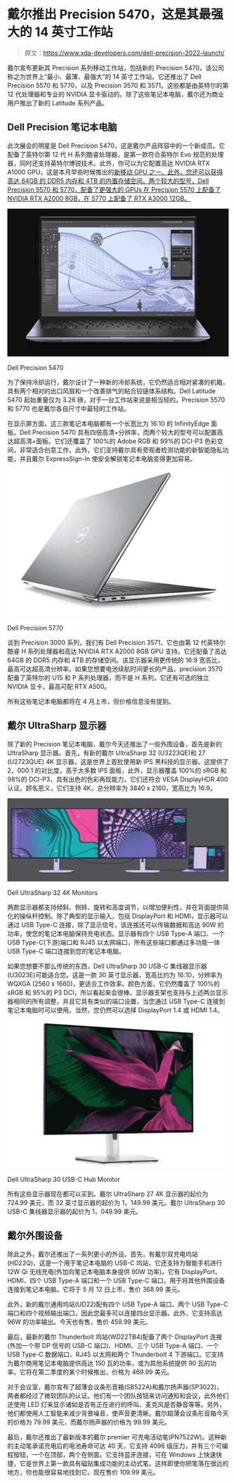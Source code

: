 # 戴尔推出 Precision 5470，这是其最强大的 14 英寸工作站

> 原文：<https://www.xda-developers.com/dell-precision-2022-launch/>

戴尔宣布更新其 Precision 系列移动工作站，包括新的 Precision 5470，该公司称之为世界上“最小、最薄、最强大”的 14 英寸工作站。它还推出了 Dell Precision 5570 和 5770，以及 Precision 3570 和 3571。这些都是由英特尔的第 12 代处理器和专业的 NVIDIA 显卡驱动的。除了这些笔记本电脑，戴尔还为商业用户推出了新的 Latitude 系列产品。

## Dell Precision 笔记本电脑

此次展会的明星是 Dell Precision 5470，这是戴尔产品阵容中的一个新成员。它配备了英特尔第 12 代 H 系列酷睿处理器，是第一款符合英特尔 Evo 规范的处理器，同时还支持英特尔博锐技术。此外，你可以为它配置高达 NVIDIA RTX A1000 GPU，这是本月早些时候推出的[新移动 GPU 之一。此外，您还可以获得高达 64GB 的 DDR5 内存和 4TB 的内置存储空间。两个较大的型号，Dell Precision 5570 和 5770，配备了更强大的 GPUs 在 Precision 5570 上配备了 NVIDIA RTX A2000 8GB，在 5770 上配备了 RTX A3000 12GB。](https://www.xda-developers.com/nvidia-launches-rtx-creator-gpus-omniverse-cloud/)

 <picture>![Front view of the Dell Precision 5470](img/2d1ee3e29d39ca83824b23e3b4235676.png)</picture> 

Dell Precision 5470

为了保持冷却运行，戴尔设计了一种新的冷却系统，它仍然适合相对紧凑的机箱，具有两个相对的出口风扇和一个改善排气的粘合铰链体系结构。Dell Latitude 5470 起始重量仅为 3.26 磅，对于一台工作站来说是相当轻的。Precision 5570 和 5770 也是戴尔各自尺寸中最轻的工作站。

在显示屏方面，这三款笔记本电脑都有一个长宽比为 16:10 的 InfinityEdge 面板。Dell Precision 5470 具有四倍高清+分辨率，而两个较大的型号可以配置高达超高清+面板。它们还覆盖了 100%的 Adobe RGB 和 99%的 DCI-P3 色彩空间，非常适合创意工作。此外，它们支持戴尔具有旁观者检测功能的新智能隐私功能，并且戴尔 ExpressSign-In 使安全解锁笔记本电脑变得更加容易。

 <picture>![Right-angle rear view of Dell Precision 5770](img/0932a634209a95f347d7c89ec07ca23e.png)</picture> 

Dell Precision 5770

谈到 Precision 3000 系列，我们有 Dell Precision 3571，它也由第 12 代英特尔酷睿 H 系列处理器和高达 NVIDIA RTX A2000 8GB GPU 支持。它还配备了高达 64GB 的 DDR5 内存和 4TB 的存储空间。该显示器采用更传统的 16:9 宽高比，最高可达超高清分辨率。如果您想要电池续航时间更长的产品，precision 3570 配备了英特尔的 U15 和 P 系列处理器，而不是 H 系列，它还有可选的独立 NVIDIA 显卡，最高可配 RTX A500。

所有这些笔记本电脑都将在 4 月上市，但价格信息没有提到。

## 戴尔 UltraSharp 显示器

除了新的 Precision 笔记本电脑，戴尔今天还推出了一些外围设备，首先是新的 UltraSharp 显示器。首先，有新的戴尔 UltraSharp 32 (U3223QE)和 27 (U2723QUE) 4K 显示器，这是世界上首批使用新 IPS 黑科技的显示器。这提供了 2，000:1 的对比度，高于大多数 IPS 面板，此外，显示器覆盖 100%的 sRGB 和 98%的 DCI-P3，具有出色的色彩再现能力。它们还符合 VESA DisplayHDR 400 认证。顾名思义，它们支持 4K，总分辨率为 3840 x 2160，宽高比为 16:9。

 <picture>![Two Dell UltraSharp 32 4K Monitors next to a laptop](img/03f224fa0282389a86c427c48b03e34a.png)</picture> 

Dell UltraSharp 32 4K Monitors

两款显示器都支持倾斜、侧转、旋转和高度调节，以增加便利性，并在背面提供简化的操纵杆控制。除了典型的显示输入，包括 DisplayPort 和 HDMI，显示器可以通过 USB Type-C 连接，除了显示信号，该连接还可以传输数据和高达 90W 的功率，使您的笔记本电脑保持充电状态。显示器有四个 USB Type-A 端口、一个 USB Type-C(下游)端口和 RJ45 以太网端口，所有这些端口都通过多功能一体 USB Type-C 端口连接到您的笔记本电脑。

如果您想要不那么传统的东西，Dell UltraSharp 30 USB-C 集线器显示器(U3023E)可能适合您。这是一款 30 英寸显示器，宽高比约为 16:10，分辨率为 WQXGA (2560 x 1660)，更适合工作效率。颜色方面，它仍然覆盖了 100%的 sRGB 和 95%的 P3 DCI，所以看起来会很棒。显示器支架也支持与上述两台显示器相同的所有调整，并且它具有类似的端口设置，当您通过 USB Type-C 连接到笔记本电脑时可以使用。当然，您仍然可以选择 DisplayPort 1.4 或 HDMI 1.4。

 <picture>![Dell UltraSharp 30 USB-C Hub Monitor](img/916997796995ede57b17cbfdd9e31045.png)</picture> 

Dell UltraSharp 30 USB-C Hub Monitor

所有这些显示器现在都可以买到。戴尔 UltraSharp 27 4K 显示器的起价为 724.99 美元，而 32 英寸显示器的起价为 1，149.99 美元。戴尔 UltraSharp 30 USB-C 集线器显示器的起价为 1，049.99 美元。

## 戴尔外围设备

除此之外，戴尔还推出了一系列更小的外设。首先，有戴尔双充电坞站(HD22Q)，这是一个用于笔记本电脑的 USB-C 坞站，它还支持为智能手机进行 12W Qi 无线充电(外加向笔记本电脑本身提供 90W 功率)。它有 DisplayPort、HDMI、四个 USB Type-A 端口和一个 USB Type-C 端口，用于将其他外围设备连接到笔记本电脑。它将于 5 月 12 日上市，售价 368.99 美元。

此外，新的戴尔通用坞站(UD22)配有四个 USB Type-A 端口、两个 USB Type-C 端口和四个视频输出端口，因此您最多可以连接四台显示器。此外，它支持高达 96W 的功率输出。今天也有售，售价 459.99 美元。

最后，最新的戴尔 Thunderbolt 坞站(WD22TB4)配备了两个 DisplayPort 连接(外加一个带 DP 信号的 USB-C 端口)、HDMI、三个 USB Type-A 端口、一个 USB Type-C 数据端口、RJ45 以太网和两个 Thunderbolt 4 下游端口。它支持为戴尔商用笔记本电脑提供高达 150 瓦的功率，或为其他系统提供 90 瓦的功率。它将在第二季度的某个时候推出，价格为 469.99 美元。

对于会议室，戴尔宣布了超薄会议条形音箱(SB522A)和戴尔扬声器(SP3022)，两者都经过了微软团队的认证。他们有一个团队按钮来访问通知和会议，此外他们还使用 LED 灯来显示诸如是否有正在进行的呼叫、麦克风是否静音等等。另外，他们都使用人工智能来减少背景噪音，使声音更清晰。戴尔超薄会议条形音箱今天的价格为 79.99 美元，而戴尔扬声器的价格为 99.99 美元。

最后，戴尔还推出了最新版本的戴尔 premier 可充电活动笔(PN7522W)。这种新的主动笔承诺充电后的电池寿命可达 40 天，它支持 4096 级压力，并有三个可编程按钮，一个在顶部，两个在侧面。它支持蓝牙连接，可在 Windows 上快速快捷，它是世界上第一款具有磁贴集成功能的主动式笔。这样即使你把笔落在很远的地方，你也能很容易地找到它。现在售价 109.99 美元。